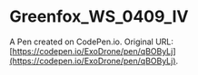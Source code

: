 # Greenfox_WS_0409_IV

A Pen created on CodePen.io. Original URL: [https://codepen.io/ExoDrone/pen/qBOByLj](https://codepen.io/ExoDrone/pen/qBOByLj).


